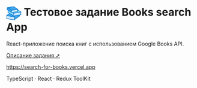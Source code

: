 # <img align="top" height="40px" src="/public/icon.png"/> Тестовое задание Books search App

React-приложение поиска книг с использованием Google Books API.

[Описание задания ➚](assets/task.png "Описание задания")

https://search-for-books.vercel.app

TypeScript · React · Redux ToolKit

